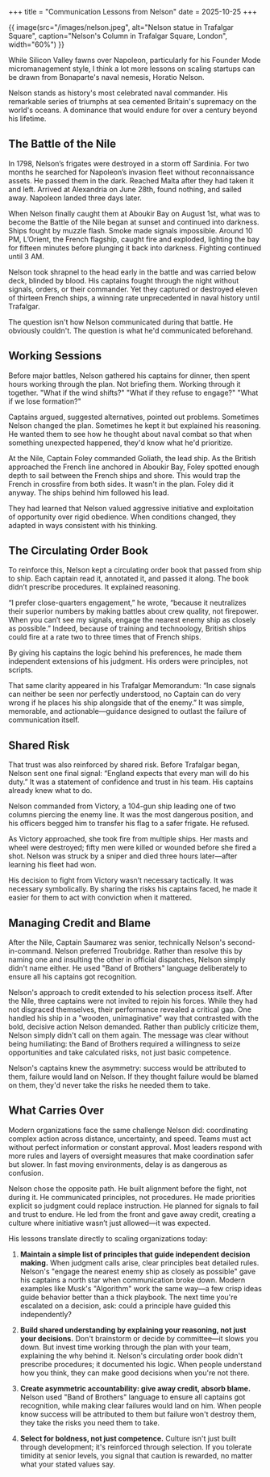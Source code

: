 +++
title = "Communication Lessons from Nelson"
date = 2025-10-25
+++

{{ image(src="/images/nelson.jpeg", alt="Nelson statue in Trafalgar Square", caption="Nelson's Column in Trafalgar Square, London", width="60%") }}

While Silicon Valley fawns over Napoleon, particularly for his Founder Mode micromanagement style, I think a lot more lessons on scaling startups can be drawn from Bonaparte's naval nemesis, Horatio Nelson.

Nelson stands as history's most celebrated naval commander. His remarkable series of triumphs at sea cemented Britain's supremacy on the world's oceans. A dominance that would endure for over a century beyond his lifetime.

## The Battle of the Nile

In 1798, Nelson’s frigates were destroyed in a storm off Sardinia. For two months he searched for Napoleon’s invasion fleet without reconnaissance assets. He passed them in the dark. Reached Malta after they had taken it and left. Arrived at Alexandria on June 28th, found nothing, and sailed away. Napoleon landed three days later.

When Nelson finally caught them at Aboukir Bay on August 1st, what was to become the Battle of the Nile began at sunset and continued into darkness. Ships fought by muzzle flash. Smoke made signals impossible. Around 10 PM, L’Orient, the French flagship, caught fire and exploded, lighting the bay for fifteen minutes before plunging it back into darkness. Fighting continued until 3 AM.

Nelson took shrapnel to the head early in the battle and was carried below deck, blinded by blood. His captains fought through the night without signals, orders, or their commander. Yet they captured or destroyed eleven of thirteen French ships, a winning rate unprecedented in naval history until Trafalgar.

The question isn't how Nelson communicated during that battle. He obviously couldn't. The question is what he'd communicated beforehand.

## Working Sessions

Before major battles, Nelson gathered his captains for dinner, then spent hours working through the plan. Not briefing them. Working through it together. "What if the wind shifts?" "What if they refuse to engage?" "What if we lose formation?"

Captains argued, suggested alternatives, pointed out problems. Sometimes Nelson changed the plan. Sometimes he kept it but explained his reasoning. He wanted them to see how he thought about naval combat so that when something unexpected happened, they'd know what he'd prioritize.

At the Nile, Captain Foley commanded Goliath, the lead ship. As the British approached the French line anchored in Aboukir Bay, Foley spotted enough depth to sail between the French ships and shore. This would trap the French in crossfire from both sides. It wasn't in the plan. Foley did it anyway. The ships behind him followed his lead.

They had learned that Nelson valued aggressive initiative and exploitation of opportunity over rigid obedience. When conditions changed, they adapted in ways consistent with his thinking.

## The Circulating Order Book

To reinforce this, Nelson kept a circulating order book that passed from ship to ship. Each captain read it, annotated it, and passed it along. The book didn’t prescribe procedures. It explained reasoning.

“I prefer close-quarters engagement,” he wrote, “because it neutralizes their superior numbers by making battles about crew quality, not firepower. When you can’t see my signals, engage the nearest enemy ship as closely as possible.” Indeed, because of training and technoology, British ships could fire at a rate two to three times that of French ships.

By giving his captains the logic behind his preferences, he made them independent extensions of his judgment. His orders were principles, not scripts.

That same clarity appeared in his Trafalgar Memorandum: “In case signals can neither be seen nor perfectly understood, no Captain can do very wrong if he places his ship alongside that of the enemy.” It was simple, memorable, and actionable—guidance designed to outlast the failure of communication itself.

## Shared Risk

That trust was also reinforced by shared risk. Before Trafalgar began, Nelson sent one final signal: “England expects that every man will do his duty.” It was a statement of confidence and trust in his team. His captains already knew what to do.

Nelson commanded from Victory, a 104-gun ship leading one of two columns piercing the enemy line. It was the most dangerous position, and his officers begged him to transfer his flag to a safer frigate. He refused.

As Victory approached, she took fire from multiple ships. Her masts and wheel were destroyed; fifty men were killed or wounded before she fired a shot. Nelson was struck by a sniper and died three hours later—after learning his fleet had won.

His decision to fight from Victory wasn’t necessary tactically. It was necessary symbolically. By sharing the risks his captains faced, he made it easier for them to act with conviction when it mattered.

## Managing Credit and Blame

After the Nile, Captain Saumarez was senior, technically Nelson's second-in-command. Nelson preferred Troubridge. Rather than resolve this by naming one and insulting the other in official dispatches, Nelson simply didn't name either. He used "Band of Brothers" language deliberately to ensure all his captains got recognition.

Nelson's approach to credit extended to his selection process itself. After the Nile, three captains were not invited to rejoin his forces. While they had not disgraced themselves, their performance revealed a critical gap. One handled his ship in a "wooden, unimaginative" way that contrasted with the bold, decisive action Nelson demanded. Rather than publicly criticize them, Nelson simply didn't call on them again. The message was clear without being humiliating: the Band of Brothers required a willingness to seize opportunities and take calculated risks, not just basic competence.

Nelson's captains knew the asymmetry: success would be attributed to them, failure would land on Nelson. If they thought failure would be blamed on them, they'd never take the risks he needed them to take.

## What Carries Over

Modern organizations face the same challenge Nelson did: coordinating complex action across distance, uncertainty, and speed. Teams must act without perfect information or constant approval. Most leaders respond with more rules and layers of oversight measures that make coordination safer but slower. In fast moving environments, delay is as dangerous as confusion.

Nelson chose the opposite path. He built alignment before the fight, not during it. He communicated principles, not procedures. He made priorities explicit so judgment could replace instruction. He planned for signals to fail and trust to endure. He led from the front and gave away credit, creating a culture where initiative wasn’t just allowed—it was expected.

His lessons translate directly to scaling organizations today:

1. **Maintain a simple list of principles that guide independent decision making.** When judgment calls arise, clear principles beat detailed rules. Nelson's "engage the nearest enemy ship as closely as possible" gave his captains a north star when communication broke down. Modern examples like Musk's "Algorithm" work the same way—a few crisp ideas guide behavior better than a thick playbook. The next time you're escalated on a decision, ask: could a principle have guided this independently?

2. **Build shared understanding by explaining your reasoning, not just your decisions.** Don't brainstorm or decide by committee—it slows you down. But invest time working through the plan with your team, explaining the why behind it. Nelson's circulating order book didn't prescribe procedures; it documented his logic. When people understand how you think, they can make good decisions when you're not there.

3. **Create asymmetric accountability: give away credit, absorb blame.** Nelson used "Band of Brothers" language to ensure all captains got recognition, while making clear failures would land on him. When people know success will be attributed to them but failure won't destroy them, they take the risks you need them to take.

4. **Select for boldness, not just competence.** Culture isn't just built through development; it's reinforced through selection. If you tolerate timidity at senior levels, you signal that caution is rewarded, no matter what your stated values say.
